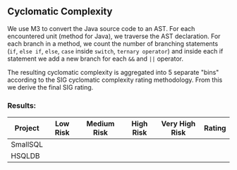 ## Cyclomatic Complexity

We use M3 to convert the Java source code to an AST. For each encountered unit (method for Java), we traverse the AST declaration. 
For each branch in a method, we count the number of branching statements (`if`, `else if`, `else`, `case` inside `switch`, `ternary operator`) and inside each if statement we add a new branch for each `&&` and `||` operator.

The resulting cyclomatic complexity is aggregated into 5 separate "bins" according to the SIG cyclomatic complexity rating methodology. 
From this we derive the final SIG rating. 

### Results:

|Project|Low Risk | Medium Risk | High Risk | Very High Risk | Rating |
| --- |  --- |  --- |  --- |  --- |  --- | 
|SmallSQL|
|HSQLDB|
